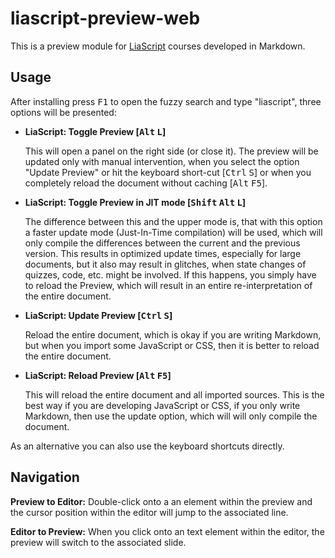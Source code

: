 # liascript-preview-web

This is a preview module for [LiaScript](https://LiaScript.github.io) courses developed in Markdown.

## Usage

After installing press <kbd>F1</kbd> to open the fuzzy search and type "liascript", three options will be presented:

* __LiaScript: Toggle Preview [<kbd>Alt</kbd> <kbd>L</kbd>]__

  This will open a panel on the right side (or close it).
  The preview will be updated only with manual intervention, when you select the option "Update Preview" or hit the keyboard short-cut [<kbd>Ctrl</kbd> <kbd>S</kbd>] or when you completely reload the document without caching [<kbd>Alt</kbd> <kbd>F5</kbd>].

* __LiaScript: Toggle Preview in JIT mode [<kbd>Shift</kbd> <kbd>Alt</kbd> <kbd>L</kbd>]__

  The difference between this and the upper mode is, that with this option a faster update mode (Just-In-Time compilation) will be used, which will only compile the differences between the current and the previous version.
  This results in optimized update times, especially for large documents, but it also may result in glitches, when state changes of quizzes, code, etc. might be involved.
  If this happens, you simply have to reload the Preview, which will result in an entire re-interpretation of the entire document.

* __LiaScript: Update Preview [<kbd>Ctrl</kbd> <kbd>S</kbd>]__

  Reload the entire document, which is okay if you are writing Markdown, but when you import some JavaScript or CSS, then it is better to reload the entire document.

* __LiaScript: Reload Preview [<kbd>Alt</kbd> <kbd>F5</kbd>]__

  This will reload the entire document and all imported sources.
  This is the best way if you are developing JavaScript or CSS, if you only write Markdown, then use the update option, which will will only compile the document.

As an alternative you can also use the keyboard shortcuts directly.


## Navigation

__Preview to Editor:__
Double-click onto a an element within the preview and the cursor position within the editor will jump to the associated line.

__Editor to Preview:__
When you click onto an text element within the editor, the preview will switch to the associated slide.


